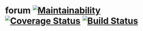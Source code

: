 
# forum [![Maintainability](https://api.codeclimate.com/v1/badges/e10f329caffda5aac473/maintainability)](https://codeclimate.com/github/GolgothaAksanti/forum/maintainability) [![Coverage Status](https://coveralls.io/repos/github/GolgothaAksanti/forum/badge.svg?branch=develop)](https://coveralls.io/github/GolgothaAksanti/forum?branch=develop) [![Build Status](https://travis-ci.org/GolgothaAksanti/forum.svg?branch=develop)](https://travis-ci.org/GolgothaAksanti/forum)



